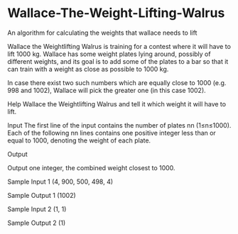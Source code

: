 # Wallace-The-Weight-Lifting-Walrus
An algorithm for calculating the weights that wallace needs to lift

Wallace the Weightlifting Walrus is training for a contest where it will have to lift 1000 kg. Wallace has some weight plates lying around, possibly of different weights, and its goal is to add some of the plates to a bar so that it can train with a weight as close as possible to 1000 kg.

In case there exist two such numbers which are equally close to 1000 (e.g. 998 and 1002), Wallace will pick the greater one (in this case 1002).

Help Wallace the Weightlifting Walrus and tell it which weight it will have to lift.

Input
The first line of the input contains the number of plates nn (1≤n≤1000). Each of the following nn lines contains one positive integer less than or equal to 1000, denoting the weight of each plate.

Output

Output one integer, the combined weight closest to 1000.

Sample Input 1   (4, 900, 500, 498, 4)

Sample Output 1   (1002)

Sample Input 2   (1, 1)

Sample Output 2   (1)
